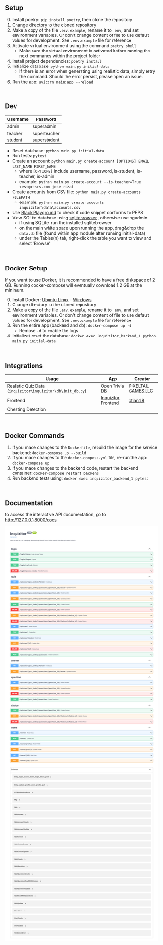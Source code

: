 ## Setup

0. Install poetry: `pip install poetry`, then clone the repository
1. Change directory to the cloned repository 
2. Make a copy of the file `.env.example`, rename it to `.env`, and set environment variables. Or don't change content of file to use default values for development. See `.env.example` file for reference
3. Activate virtual environment using the command `poetry shell`
   - Make sure the virtual environment is activated before running the next commands within the project folder
4. Install project dependencies: `poetry install`
5. Initialize database: `python main.py initial-data`
   - If there is an error when generating using realistic data, simply retry the command. Should the error persist, please open an issue. 
6. Run the app: `uvicorn main:app --reload`

<br>

## Dev

| Username | Password     |
| -------- | ------------ |
| admin    | superadmin   |
| teacher  | superteacher |
| student  | superstudent |

- Reset database: `python main.py initial-data`
- Run tests: `pytest`
- Create an account: `python main.py create-account [OPTIONS] EMAIL LAST_NAME FIRST_NAME`
    - where `[OPTIONS]` include username, password, is-student, is-teacher, is-admin
    - example: `python main.py create-account --is-teacher=True test@tests.com jose rizal` 
- Create accounts from CSV file: `python main.py create-accounts FILEPATH`
   - example: `python main.py create-accounts inquizitor\data\accounts.csv`
- Use [Black Playground](https://black.vercel.app/) to check if code snippet conforms to PEP8
- View SQLite database using [sqlitebrowser](https://sqlitebrowser.org/dl/) , otherwise use pgadmin
  - if using SQLite, run the installed sqlitebrowser
  - on the main white space upon running the app, drag&drop the `data.db` file (found within app module after running initial-data)  
  - under the Tables(n) tab, right-click the table you want to view and select 'Browse'

 <br>

## Docker Setup

If you want to use Docker, it is recommended to have a free diskspace of 2 GB. Running docker-compose will eventually download 1.2 GB at the minimum.  

0. Install Docker: [Ubuntu Linux](https://www.digitalocean.com/community/tutorials/how-to-install-and-use-docker-on-ubuntu-18-04) - [Windows](https://docs.docker.com/docker-for-windows/install/)
1. Change directory to the cloned repository
2. Make a copy of the file `.env.example`, rename it to `.env`, and set environment variables. Or don't change content of file to use default values for development. See `.env.example` file for reference
3. Run the entire app (backend and db): `docker-compose up -d`
   - Remove `-d` to enable the logs
4. Initialize/ reset the database: `docker exec inquizitor_backend_1 python main.py initial-data`

<br>

## Integrations

| Usage                                                       | App                                                          | Creator                                               |
| ----------------------------------------------------------- | ------------------------------------------------------------ | ----------------------------------------------------- |
| Realistic Quiz Data (`inquizitor\inquizitor\db\init_db.py`) | [Open Trivia DB](https://opentdb.com/)                       | [PIXELTAIL GAMES LLC](http://www.pixeltailgames.com/) |
| Frontend                                                    | [Inquizitor Frontend](https://github.com/xtian18/inquizitor-front-end) | [xtian18](https://github.com/xtian18)                 |
| Cheating Detection                                          |                                                              |                                                       |

<br>

## Docker Commands

1. If you made changes to the `Dockerfile`, rebuild the image for the service backend: `docker-compose up --build`
2. If you made changes to the `docker-compose.yml` file, re-run the app: `docker-compose up`
3. If you made changes to the backend code, restart the backend container: `docker-compose restart backend`
4. Run backend tests using: `docker exec inquizitor_backend_1 pytest`

<br>

## Documentation

to access the interactive API documentation, go to http://127.0.0.1:8000/docs

<img src="media/doc-swagger-ui.png" style="zoom: 200%;" />
